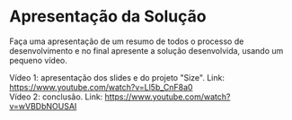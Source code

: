 # Apresentação da Solução

Faça uma apresentação de um resumo de todos o processo de desenvolvimento e no final apresente a solução desenvolvida, usando um pequeno vídeo.

Vídeo 1: apresentação dos slides e do projeto "Size". Link: https://www.youtube.com/watch?v=Ll5b_CnF8a0 <br> 
Vídeo 2: conclusão. Link: https://www.youtube.com/watch?v=wVBDbNOUSAI 
